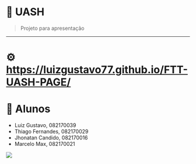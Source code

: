 # :necktie: **UASH**

> Projeto para apresentação

---

# :gear: https://luizgustavo77.github.io/FTT-UASH-PAGE/

# 🚀 **Alunos**
- Luiz Gustavo, 082170039
- Thiago Fernandes, 082170029
- Jhonatan Candido, 082170016
- Marcelo Max, 082170021

<img src="https://media0.giphy.com/media/l2QZUkF4YilI5fO6I/giphy.gif">
